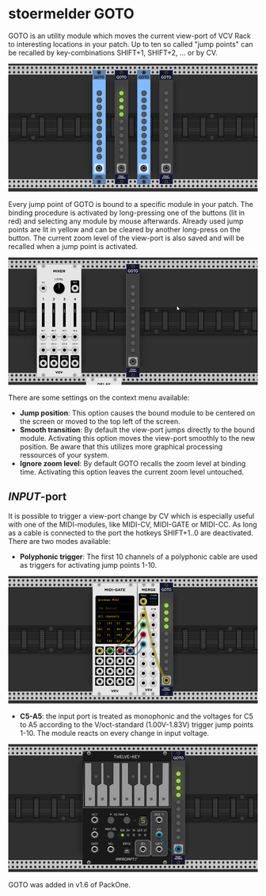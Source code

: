 # stoermelder GOTO

GOTO is an utility module which moves the current view-port of VCV Rack to interesting locations in your patch. Up to ten so called "jump points" can be recalled by key-combinations SHIFT+1, SHIFT+2, ... or by CV.

![GOTO intro](./Goto-intro.png)

Every jump point of GOTO is bound to a specific module in your patch. The binding procedure is activated by long-pressing one of the buttons (lit in red) and selecting any module by mouse afterwards. Already used jump points are lit in yellow and can be cleared by another long-press on the button. The current zoom level of the view-port is also saved and will be recalled when a jump point is activated.

![GOTO jump](./Goto-jump.gif)

There are some settings on the context menu available:

* **Jump position**: This option causes the bound module to be centered on the screen or moved to the top left of the screen.
* **Smooth transition**: By default the view-port jumps directly to the bound module. Activating this option moves the view-port smoothly to the new position. Be aware that this utilizes more graphical processing ressources of your system.
* **Ignore zoom level**: By default GOTO recalls the zoom level at binding time. Activating this option leaves the current zoom level untouched.

## _INPUT_-port

It is possible to trigger a view-port change by CV which is especially useful with one of the MIDI-modules, like MIDI-CV, MIDI-GATE or MIDI-CC. As long as a cable is connected to the port the hotkeys SHIFT+1..0 are deactivated. There are two modes available: 

* **Polyphonic trigger**: The first 10 channels of a polyphonic cable are used as triggers for activating jump points 1-10.

![GOTO polyphonic trigger](./Goto-polytrig.png)

* **C5-A5**: the input port is treated as monophonic and the voltages for C5 to A5 according to the V/oct-standard (1.00V-1.83V) trigger jump points 1-10. The module reacts on every change in input voltage.

![GOTO C5-A5](./Goto-c5.png)

GOTO was added in v1.6 of PackOne.
